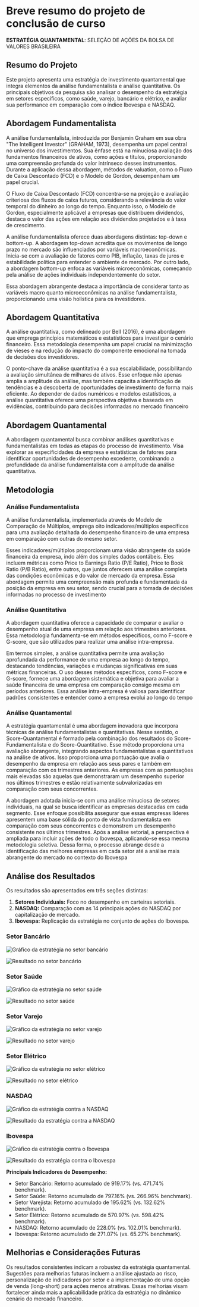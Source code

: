# Breve resumo do projeto de conclusão de curso 
**ESTRATÉGIA QUANTAMENTAL**: SELEÇÃO DE AÇÕES DA BOLSA DE VALORES BRASILEIRA

## Resumo do Projeto

Este projeto apresenta uma estratégia de investimento quantamental que integra elementos da análise fundamentalista e análise quantitativa. Os principais objetivos da pesquisa são analisar o desempenho da estratégia em setores específicos, como saúde, varejo, bancário e elétrico, e avaliar sua performance em comparação com o índice Ibovespa e NASDAQ.

## Abordagem Fundamentalista

A análise fundamentalista, introduzida por Benjamin Graham em sua obra "The Intelligent Investor" (GRAHAM, 1973), desempenha um papel central no universo dos investimentos. Sua ênfase está na minuciosa avaliação dos fundamentos financeiros de ativos, como ações e títulos, proporcionando uma compreensão profunda do valor intrínseco desses instrumentos. Durante a aplicação dessa abordagem, métodos de valuation, como o Fluxo de Caixa Descontado (FCD) e o Modelo de Gordon, desempenham um papel crucial.

O Fluxo de Caixa Descontado (FCD) concentra-se na projeção e avaliação criteriosa dos fluxos de caixa futuros, considerando a relevância do valor temporal do dinheiro ao longo do tempo. Enquanto isso, o Modelo de Gordon, especialmente aplicável a empresas que distribuem dividendos, destaca o valor das ações em relação aos dividendos projetados e à taxa de crescimento.

A análise fundamentalista oferece duas abordagens distintas: top-down e bottom-up. A abordagem top-down acredita que os movimentos de longo prazo no mercado são influenciados por variáveis macroeconômicas. Inicia-se com a avaliação de fatores como PIB, inflação, taxas de juros e estabilidade política para entender o ambiente de mercado. Por outro lado, a abordagem bottom-up enfoca as variáveis microeconômicas, começando pela análise de ações individuais independentemente do setor.

Essa abordagem abrangente destaca a importância de considerar tanto as variáveis macro quanto microeconômicas na análise fundamentalista, proporcionando uma visão holística para os investidores.
## Abordagem Quantitativa

A análise quantitativa, como delineado por Bell (2016), é uma abordagem que emprega princípios matemáticos e estatísticos para investigar o cenário financeiro. Essa metodologia desempenha um papel crucial na minimização de vieses e na redução do impacto do componente emocional na tomada de decisões dos investidores.

O ponto-chave da análise quantitativa é a sua escalabilidade, possibilitando a avaliação simultânea de milhares de ativos. Esse enfoque não apenas amplia a amplitude da análise, mas também capacita a identificação de tendências e a descoberta de oportunidades de investimento de forma mais eficiente. Ao depender de dados numéricos e modelos estatísticos, a análise quantitativa oferece uma perspectiva objetiva e baseada em evidências, contribuindo para decisões informadas no mercado financeiro

## Abordagem Quantamental

A abordagem quantamental busca combinar análises quantitativas e fundamentalistas em todas as etapas do processo de investimento. Visa explorar as especificidades da empresa e estatísticas de fatores para identificar oportunidades de desempenho excedente, combinando a profundidade da análise fundamentalista com a amplitude da análise quantitativa.

## Metodologia

### Análise Fundamentalista

A análise fundamentalista, implementada através do Modelo de Comparação de Múltiplos, emprega oito indicadores/múltiplos específicos para uma avaliação detalhada do desempenho financeiro de uma empresa em comparação com outras do mesmo setor.

Esses indicadores/múltiplos proporcionam uma visão abrangente da saúde financeira da empresa, indo além dos simples dados contábeis. Eles incluem métricas como Price to Earnings Ratio (P/E Ratio), Price to Book Ratio (P/B Ratio), entre outros, que juntos oferecem uma análise completa das condições econômicas e do valor de mercado da empresa. Essa abordagem permite uma compreensão mais profunda e fundamentada da posição da empresa em seu setor, sendo crucial para a tomada de decisões informadas no processo de investimento
### Análise Quantitativa

A abordagem quantitativa oferece a capacidade de comparar e avaliar o desempenho atual de uma empresa em relação aos trimestres anteriores. Essa metodologia fundamenta-se em métodos específicos, como F-score e G-score, que são utilizados para realizar uma análise intra-empresa.

Em termos simples, a análise quantitativa permite uma avaliação aprofundada da performance de uma empresa ao longo do tempo, destacando tendências, variações e mudanças significativas em suas métricas financeiras. O uso desses métodos específicos, como F-score e G-score, fornece uma abordagem sistemática e objetiva para avaliar a saúde financeira de uma empresa em comparação consigo mesma em períodos anteriores. Essa análise intra-empresa é valiosa para identificar padrões consistentes e entender como a empresa evolui ao longo do tempo

### Análise Quantamental

A estratégia quantamental é uma abordagem inovadora que incorpora técnicas de
análise fundamentalistas e quantitativas. Nesse sentido, o Score-Quantamental é formado
pela combinação dos resultados do Score-Fundamentalista e do Score-Quantitativo. Esse
método proporciona uma avaliação abrangente, integrando aspectos fundamentalistas e
quantitativos na análise de ativos. Isso proporciona uma pontuação que avalia o desempenho da empresa em relação aos
seus pares e também em comparação com os trimestres anteriores. As empresas com
as pontuações mais elevadas são aquelas que demonstraram um desempenho superior
nos últimos trimestres e estão relativamente subvalorizadas em comparação com seus
concorrentes.

A abordagem adotada inicia-se com uma análise minuciosa de setores individuais, na qual
se busca identificar as empresas destacadas em cada segmento. Esse enfoque possibilita
assegurar que essas empresas líderes apresentem uma base sólida do ponto de vista
fundamentalista em comparação com seus concorrentes e demonstrem um desempenho
consistente nos últimos trimestres. Após a análise setorial, a perspectiva é ampliada para
incluir ações de todo o Ibovespa, aplicando-se essa mesma metodologia seletiva. Dessa
forma, o processo abrange desde a identificação das melhores empresas em cada setor até
a análise mais abrangente do mercado no contexto do Ibovespa


## Análise dos Resultados

Os resultados são apresentados em três seções distintas:

1. **Setores Individuais:** Foco no desempenho em carteiras setoriais.
2. **NASDAQ:** Comparação com as 14 principais ações do NASDAQ por capitalização de mercado.
3. **Ibovespa:** Replicação da estratégia no conjunto de ações do Ibovespa.

### Setor Bancário
![Gráfico da estratégia no setor bancário](Rascunho/estrategia_banco1.png)

![Resultado no setor bancário](Rascunho/estrategia_banco2.png)

### Setor Saúde
![Gráfico da estratégia no setor saúde](Rascunho/estrategia_saude1.png)

![Resultado no setor saúde](Rascunho/estrategia_saude2.png)

### Setor Varejo
![Gráfico da estratégia no setor varejo](Rascunho/varejo_otim1.png)

![Resultado no setor varejo](Rascunho/varejo_otim2.png)

### Setor Elétrico
![Gráfico da estratégia no setor elétrico](Rascunho/eletrica_otim1.png)

![Resultado no setor elétrico](Rascunho/eletrica_otim2.png)

### NASDAQ
![Gráfico da estratégia contra a NASDAQ](Rascunho/nasdaq1.png)

![Resultado da estratégia contra a NASDAQ](Rascunho/nasdaq2.png)

### Ibovespa
![Gráfico da estratégia contra o Ibovespa](Rascunho/ibovespa1.png)

![Resultado da estratégia contra o Ibovespa](Rascunho/ibovespa2.png)


**Principais Indicadores de Desempenho:**
- Setor Bancário: Retorno acumulado de 919.17% (vs. 471.74% benchmark).
- Setor Saúde: Retorno acumulado de 797.16% (vs. 266.96% benchmark).
- Setor Varejista: Retorno acumulado de 195.62% (vs. 132.62% benchmark).
- Setor Elétrico: Retorno acumulado de 570.97% (vs. 598.42% benchmark).
- NASDAQ: Retorno acumulado de 228.0% (vs. 102.01% benchmark).
- Ibovespa: Retorno acumulado de 271.07% (vs. 65.27% benchmark).

## Melhorias e Considerações Futuras

Os resultados consistentes indicam a robustez da estratégia quantamental. Sugestões para melhorias futuras incluem a análise ajustada ao risco, personalização de indicadores por setor e a implementação de uma opção de venda (long-short) para ações menos atrativas. Essas melhorias visam fortalecer ainda mais a aplicabilidade prática da estratégia no dinâmico cenário do mercado financeiro.
